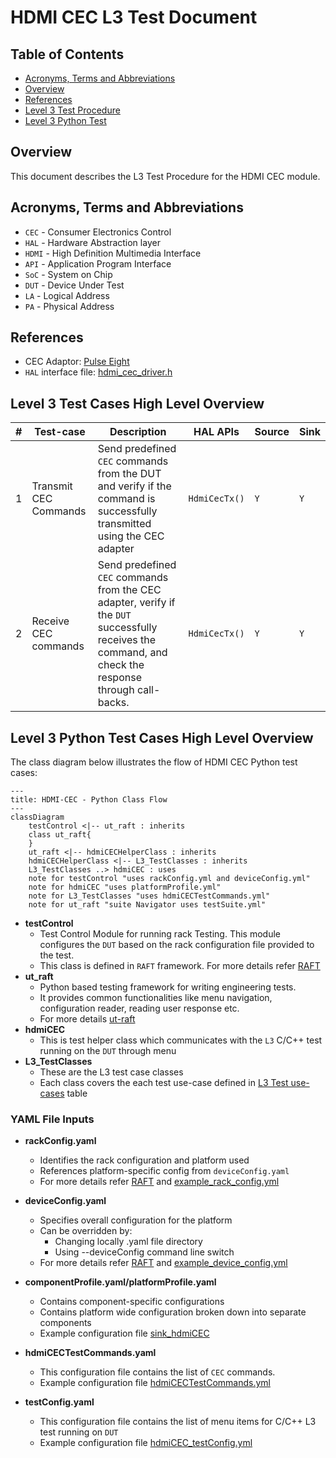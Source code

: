 # HDMI CEC L3 Test Document

## Table of Contents

- [Acronyms, Terms and Abbreviations](#acronyms-terms-and-abbreviations)
- [Overview](#overview)
- [References](#references)
- [Level 3 Test Procedure](#level-3-test-cases-high-level-overview)
- [Level 3 Python Test](#level-3-python-test-cases-high-level-overview)

## Overview

This document describes the L3 Test Procedure for the HDMI CEC module.

## Acronyms, Terms and Abbreviations

- `CEC`    -  Consumer Electronics Control
- `HAL`    -  Hardware Abstraction layer
- `HDMI`   -  High Definition Multimedia Interface
- `API`    -  Application Program Interface
- `SoC`    -  System on Chip
- `DUT`    -  Device Under Test
- `LA`     -  Logical Address
- `PA`     -  Physical Address

## References

- CEC Adaptor: [Pulse Eight](https://www.pulse-eight.com/p/104/usb-hdmi-cec-adapter)
- `HAL` interface file: [hdmi_cec_driver.h](https://github.com/rdkcentral/rdk-halif-hdmi_cec/blob/1.3.9/include/hdmi_cec_driver.h)

## Level 3 Test Cases High Level Overview

|#|Test-case|Description|HAL APIs|Source|Sink|
|-|---------|-----------|--------|------|----|
|1|Transmit CEC Commands|Send predefined `CEC` commands from the DUT and verify if the command is successfully transmitted using the CEC adapter| `HdmiCecTx()`|`Y`|`Y`|
|2|Receive CEC commands|Send predefined `CEC` commands from the CEC adapter, verify if the `DUT` successfully receives the command, and check the response through call-backs.| `HdmiCecTx()`|`Y`|`Y`|

## Level 3 Python Test Cases High Level Overview

The class diagram below illustrates the flow of HDMI CEC Python test cases:

```mermaid
---
title: HDMI-CEC - Python Class Flow
---
classDiagram
    testControl <|-- ut_raft : inherits
    class ut_raft{
    }
    ut_raft <|-- hdmiCECHelperClass : inherits
    hdmiCECHelperClass <|-- L3_TestClasses : inherits
    L3_TestClasses ..> hdmiCEC : uses
    note for testControl "uses rackConfig.yml and deviceConfig.yml"
    note for hdmiCEC "uses platformProfile.yml"
    note for L3_TestClasses "uses hdmiCECTestCommands.yml"
    note for ut_raft "suite Navigator uses testSuite.yml"
```

- **testControl**
  - Test Control Module for running rack Testing. This module configures the `DUT` based on the rack configuration file provided to the test.
  - This class is defined in `RAFT` framework. For more details refer [RAFT](https://github.com/rdkcentral/python_raft/blob/1.2.0/README.md)
- **ut_raft**
  - Python based testing framework for writing engineering tests.
  - It provides common functionalities like menu navigation, configuration reader, reading user response etc.
  - For more details [ut-raft](https://github.com/rdkcentral/ut-raft/tree/2.0.0)
- **hdmiCEC**
  - This is test helper class which communicates with the `L3` C/C++ test running on the `DUT` through menu
- **L3_TestClasses**
  - These are the L3 test case classes
  - Each class covers the each test use-case defined in [L3 Test use-cases](#level-3-test-cases-high-level-overview) table

### YAML File Inputs

- **rackConfig.yaml**
  - Identifies the rack configuration and platform used
  - References platform-specific config from `deviceConfig.yaml`
  - For more details refer [RAFT](https://github.com/rdkcentral/python_raft/blob/1.2.0/README.md) and [example_rack_config.yml](https://github.com/rdkcentral/python_raft/blob/1.2.0/examples/configs/example_rack_config.yml)

- **deviceConfig.yaml**
  - Specifies overall configuration for the platform
  - Can be overridden by:
    - Changing locally .yaml file directory
    - Using --deviceConfig command line switch
  - For more details refer [RAFT](https://github.com/rdkcentral/python_raft/blob/1.2.0/README.md) and [example_device_config.yml](https://github.com/rdkcentral/python_raft/blob/1.2.0/examples/configs/example_device_config.yml)

- **componentProfile.yaml/platformProfile.yaml**
  - Contains component-specific configurations
  - Contains platform wide configuration broken down into separate components
  - Example configuration file [sink_hdmiCEC](../../profiles/sink/sink_hdmiCEC.yml)

- **hdmiCECTestCommands.yaml**
  - This configuration file contains the list of `CEC` commands.
  - Example configuration file [hdmiCECTestCommands.yml](../../host/tests/hdmiCEC_L3_Tests/hdmiCECTestCommands.yml)

- **testConfig.yaml**
  - This configuration file contains the list of menu items for C/C++ L3 test running on `DUT`
  - Example configuration file [hdmiCEC_testConfig.yml](../../host/tests/classes/hdmiCEC_testConfig.yml)
